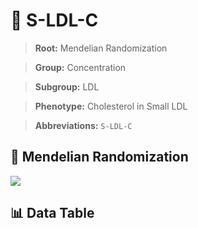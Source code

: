 # 🧪 S-LDL-C

> **Root:** Mendelian Randomization

> **Group:** Concentration  

> **Subgroup:** LDL

> **Phenotype:** Cholesterol in Small LDL  

> **Abbreviations:** `S-LDL-C`

## 🧬 Mendelian Randomization  

<img src="/MR/Figures/Inverse/S-LDL-C.png"/>


## 📊 Data Table


<CsvTableMRI src="/MR/Data/Inverse/S-LDL-C.csv"/>
